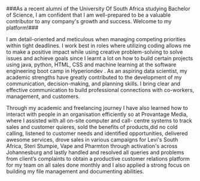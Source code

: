 ###As a recent alumni of the University Of South Africa studying Bachelor of Science, I am
confident that I am well-prepared to be a valuable contributor to any company's growth and
success. Welcome to my platform!###

I am detail-oriented and meticulous when managing competing priorities within tight
deadlines. I work best in roles where utilizing coding allows me to make a positive impact
while using creative problem-solving to solve issues and achieve goals since I learnt a lot on
how to build certain projects using java, python, HTML, CSS and machine learning at the
software engineering boot camp in Hyperiondev . As an aspiring data scientist, my academic
strengths have greatly contributed to the development of my communication, decision-making,
and planning skills. I bring clear and effective communication to build professional
connections with co-workers, management, and customers.

Through my academic and freelancing journey I have also learned how to interact with
people in an organisation efficiently so at Provantage Media, where I assisted with all on-site computer and call-
centre systems to track sales and customer quieres, sold the benefits of products,did no cold
calling, listened to customer needs and identified opportunities, delivered awesome
services, drove sales in various campaigns for Levi's South Africa, Steri Stumpie, Vape and
Pharmton through activation's across Johannesburg and lastly handled and resolved all
queries and problems from client’s complaints to obtain a productive customer relations
platform for my team on all sales done monthly and I also applied a strong focus on building
my file management and documenting abilities.

